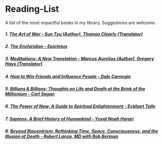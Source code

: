 Reading-List
============

A list of the most impactful books in my library.  Suggestions are welcome.

##### 1. [The Art of War - Sun Tzu (Author), Thomas Clearly (Translator)](https://www.amazon.com/gp/product/1590302257/ref=ppx_yo_dt_b_search_asin_title?ie=UTF8&psc=1)

##### 2. [The Enchiridion - Epictetus](https://www.amazon.com/gp/product/1680921959/ref=ppx_yo_dt_b_asin_title_o07_s00?ie=UTF8&psc=1)

##### 3. [Meditations: A New Translation - Marcus Aurelius (Author), Gregory Hays (Translator)](https://www.amazon.com/Meditations-New-Translation-Marcus-Aurelius/dp/0812968255/ref=pd_lpo_14_t_0/143-5005739-8086428?_encoding=UTF8&pd_rd_i=0812968255&pd_rd_r=3d54cde9-4c59-4a75-9363-9da91061de0a&pd_rd_w=aj2OF&pd_rd_wg=0LwbJ&pf_rd_p=7b36d496-f366-4631-94d3-61b87b52511b&pf_rd_r=SV348XFEP0FZ6CZABM9T&psc=1&refRID=SV348XFEP0FZ6CZABM9T)

##### 4. [How to Win Friends and Influence People - Dale Carnegie](https://www.amazon.com/How-Win-Friends-Influence-People/dp/0671027034)

##### 5. [Billions & Billions: Thoughts on Life and Death at the Brink of the Millienium - Carl Sagan](https://www.amazon.com/Billions-Thoughts-Death-Brink-Millennium/dp/0679411607/ref=tmm_hrd_swatch_0?_encoding=UTF8&qid=1603188141&sr=1-3)

##### 6. [The Power of Now: A Guide to Spiritual Enlightenment - Eckhart Tolle](https://www.amazon.com/Power-Now-Guide-Spiritual-Enlightenment/dp/1577311523/ref=tmm_hrd_swatch_0?_encoding=UTF8&qid=1603188121&sr=1-2)

##### 7. [Sapiens: A Brief History of Humankind - Yuval Noah Harari](https://www.amazon.com/gp/product/0062316095/ref=ppx_yo_dt_b_asin_title_o07_s01?ie=UTF8&psc=1)

##### 8. [Beyond Biocentrism: Rethinking Time, Space, Consciousness, and the Illusion of Death - Robert Lanza, MD with Bob Berman](https://www.amazon.com/gp/product/194295221X/ref=ppx_yo_dt_b_asin_title_o06_s00?ie=UTF8&psc=1)
